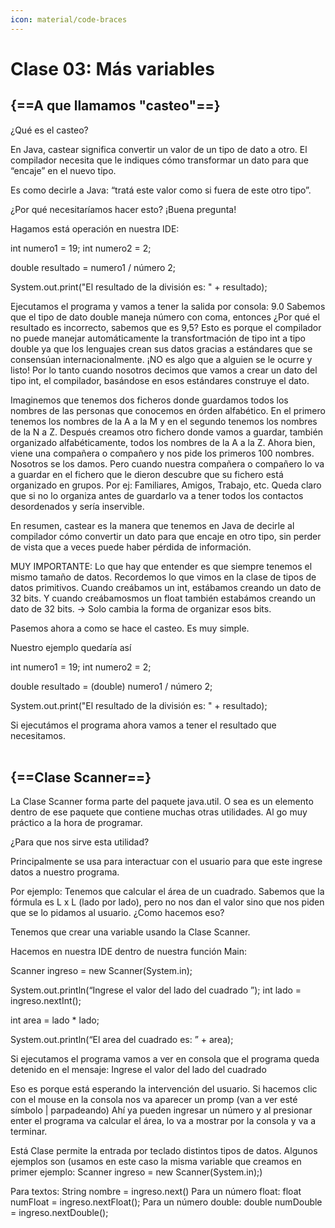 ```yaml
---
icon: material/code-braces
---
```


# Clase 03: Más variables

## {==A que llamamos "casteo"==} 
¿Qué es el casteo?

En Java, castear significa convertir un valor de un tipo de dato a otro.
El compilador necesita que le indiques cómo transformar un dato para que “encaje” en el nuevo tipo.

Es como decirle a Java: “tratá este valor como si fuera de este otro tipo”.

¿Por qué necesitaríamos hacer esto?
¡Buena pregunta!

Hagamos está operación en nuestra IDE:

int numero1 = 19;
int numero2 = 2;

double resultado = numero1 / número 2;

System.out.print("El resultado de la división es: " + resultado);

Ejecutamos el programa y vamos a tener la salida por consola: 9.0
Sabemos que el tipo de dato double maneja número con coma, entonces ¿Por qué el resultado es incorrecto, sabemos que es 9,5?
Esto es porque el compilador no puede manejar automáticamente la transfortmación de tipo int a tipo double ya que los lenguajes crean sus datos gracias a estándares que se consensúan internacionalmente. ¡NO es algo que a alguien se le ocurre y listo!
Por lo tanto cuando nosotros decimos que vamos a crear un dato del tipo int, el compilador, basándose en esos estándares construye el dato.

Imaginemos que tenemos dos ficheros donde guardamos todos los nombres de las personas que conocemos en órden alfabético. En el primero tenemos los nombres de la A a la M y en el segundo tenemos los nombres de la N a Z.
Después creamos otro fichero donde vamos a guardar, también organizado alfabéticamente, todos los nombres de la A a la Z.
Ahora bien, viene una compañera o compañero y nos pide los primeros 100 nombres.
Nosotros se los damos.
Pero cuando nuestra compañera o compañero lo va a guardar en el fichero que le dieron descubre que su fichero está organizado en grupos. Por ej: Familiares, Amigos, Trabajo, etc.
Queda claro que si no lo organiza antes de guardarlo va a tener todos los contactos desordenados y sería inservible.

En resumen, castear es la manera que tenemos en Java de decirle al compilador cómo convertir un dato para que encaje en otro tipo, sin perder de vista que a veces puede haber pérdida de información.


MUY IMPORTANTE: Lo que hay que entender es que siempre tenemos el mismo tamaño de datos.
Recordemos lo que vimos en la clase de tipos de datos primitivos.
Cuando creábamos un int, estábamos creando un dato de 32 bits. Y cuando creábamosmos un float también estabámos creando un dato de 32 bits.
→ Solo cambia la forma de organizar esos bits.

Pasemos ahora a como se hace el casteo. Es muy simple.


Nuestro ejemplo quedaría así

int numero1 = 19;
int numero2 = 2;

double resultado = (double) numero1 / número 2;

System.out.print("El resultado de la división es: " + resultado);

Si ejecutámos el programa ahora vamos a tener el resultado que necesitamos.
<br>
<br>
## {==Clase Scanner==} 

La Clase Scanner forma parte del paquete java.util. O sea es un elemento dentro de ese paquete que contiene muchas otras utilidades. Al go muy práctico a la hora de programar.

¿Para que nos sirve esta utilidad?

Principalmente se usa para interactuar con el usuario para que este ingrese datos a nuestro programa.

Por ejemplo:
Tenemos que calcular el área de un cuadrado. Sabemos que la fórmula es L x L (lado por lado), pero no nos dan el valor sino que nos piden que se lo pidamos al usuario.
¿Como hacemos eso?

Tenemos que crear una variable usando la Clase Scanner.

Hacemos en nuestra IDE dentro de nuestra función Main:

Scanner ingreso = new Scanner(System.in);

System.out.println(“Ingrese el valor del lado del cuadrado ”);
int lado = ingreso.nextInt();

int area = lado * lado;

System.out.println(“El area del cuadrado es: ” +  area);

Si ejecutamos el programa vamos a ver en consola que el programa queda detenido en el mensaje:
Ingrese el valor del lado del cuadrado 

Eso es porque está esperando la intervención del usuario.
Si hacemos clic con el mouse en la consola nos va aparecer un promp (van a  ver esté símbolo | parpadeando)
Ahí ya pueden ingresar un número y al presionar enter el programa va calcular el área, lo va a mostrar por la consola y va a terminar.

Está Clase permite la entrada por teclado distintos tipos de datos.
Algunos ejemplos son (usamos en este caso la misma variable que creamos en primer ejemplo: Scanner ingreso = new Scanner(System.in);)

Para textos: 
String nombre = ingreso.next()
Para un número float:
float numFloat = ingreso.nextFloat();
Para un número double:
double numDouble = ingreso.nextDouble();

